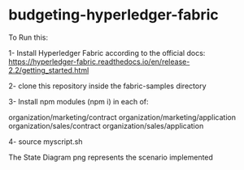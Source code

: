 # budgeting-hyperledger-fabric

To Run this: 

1- Install Hyperledger Fabric according to the official docs:
https://hyperledger-fabric.readthedocs.io/en/release-2.2/getting_started.html

2- clone this repository inside the fabric-samples directory

3- Install npm modules (npm i) in each of:

organization/marketing/contract
organization/marketing/application
organization/sales/contract
organization/sales/application

4- source myscript.sh

The State Diagram png represents the scenario implemented

